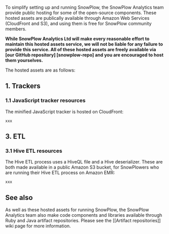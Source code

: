 To simplify setting up and running SnowPlow, the SnowPlow Analytics team provide public hosting for some of the open-source components. These hosted assets are publically available through Amazon Web Services (CloudFront and S3), and using them is free for SnowPlow community members.

**While SnowPlow Analytics Ltd will make every reasonable effort to maintain this hosted assets service, we will not be liable for any failure to provide this service. All of these hosted assets are freely available via [our GitHub repository] [snowplow-repo] and you are encouraged to host them yourselves.** 

The hosted assets are as follows:

## 1. Trackers

### 1.1 JavaScript tracker resources

The minified JavaScript tracker is hosted on CloudFront:

    xxx

## 3. ETL

### 3.1 Hive ETL resources

The Hive ETL process uses a HiveQL file and a Hive deserializer. These are both made available in a public Amazon S3 bucket, for SnowPlowers who are running their Hive ETL process on Amazon EMR:

    xxx

## See also

As well as these hosted assets for running SnowPlow, the SnowPlow Analytics team also make code components and libraries available through Ruby and Java artifact repositories. Please see the [[Artifact repositories]] wiki page for more information.